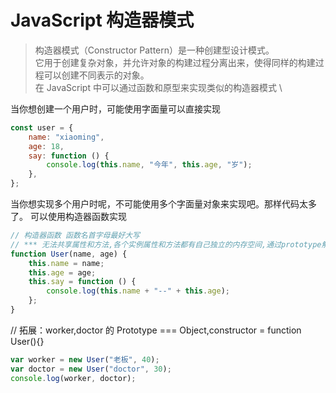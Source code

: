# JavaScript 构造器模式

> 构造器模式（Constructor Pattern）是一种创建型设计模式。\
> 它用于创建复杂对象，并允许对象的构建过程分离出来，使得同样的构建过程可以创建不同表示的对象。\
> 在 JavaScript 中可以通过函数和原型来实现类似的构造器模式 \

当你想创建一个用户时，可能使用字面量可以直接实现

```js
const user = {
	name: "xiaoming",
	age: 18,
	say: function () {
		console.log(this.name, "今年", this.age, "岁");
	},
};
```

当你想实现多个用户时呢，不可能使用多个字面量对象来实现吧。那样代码太多了。
可以使用构造器函数实现

```js
// 构造器函数 函数名首字母最好大写
// *** 无法共享属性和方法,各个实例属性和方法都有自己独立的内存空间,通过prototype解决共享问题。
function User(name, age) {
	this.name = name;
	this.age = age;
	this.say = function () {
		console.log(this.name + "--" + this.age);
	};
}
```

// 拓展：worker,doctor 的 Prototype === Object,constructor = function User(){}

```js
var worker = new User("老板", 40);
var doctor = new User("doctor", 30);
console.log(worker, doctor);
```
